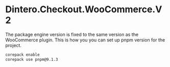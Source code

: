 # Dintero.Checkout.WooCommerce.V2

The package engine version is fixed to the same version as the WooCommerce plugin. This is how you you can set up pnpm version for the project.

```sh
corepack enable
corepack use pnpm@9.1.3
```